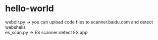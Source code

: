 # hello-world
webdir.py -> you can upload code files to scanner.baidu.com and detect webshells  <br />
es_scan.py -> ES scanner:detect ES app  <br />
